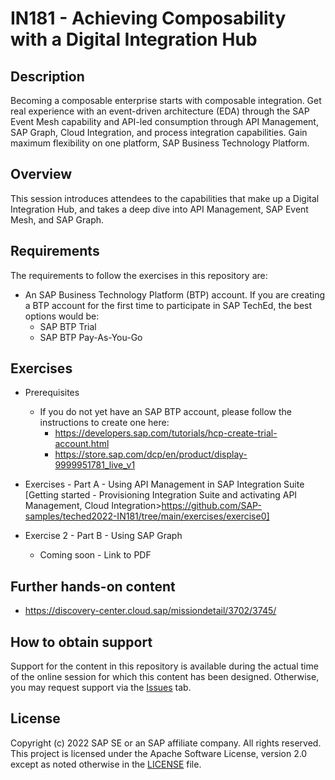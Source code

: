 # IN181 - Achieving Composability with a Digital Integration Hub

## Description

Becoming a composable enterprise starts with composable integration. Get real experience with an event-driven architecture (EDA) through the SAP Event Mesh capability and API-led consumption through API Management, SAP Graph, Cloud Integration, and process integration capabilities. Gain maximum flexibility on one platform, SAP Business Technology Platform.

## Overview

This session introduces attendees to the capabilities that make up a Digital Integration Hub, and takes a deep dive into API Management, SAP Event Mesh, and SAP Graph. 

## Requirements

The requirements to follow the exercises in this repository are:
- An SAP Business Technology Platform (BTP) account. If you are creating a BTP account for the first time to participate in SAP TechEd, the best options would be: 
    - SAP BTP Trial
    - SAP BTP Pay-As-You-Go 

## Exercises

- Prerequisites
    - If you do not yet have an SAP BTP account, please follow the instructions to create one here:
        - https://developers.sap.com/tutorials/hcp-create-trial-account.html
        - https://store.sap.com/dcp/en/product/display-9999951781_live_v1
- Exercises - Part A - Using API Management in SAP Integration Suite
    [Getting started - Provisioning Integration Suite and activating API Management, Cloud Integration>https://github.com/SAP-samples/teched2022-IN181/tree/main/exercises/exercise0]
    
- Exercise 2 - Part B - Using SAP Graph
    - Coming soon - Link to PDF
    
## Further hands-on content
- https://discovery-center.cloud.sap/missiondetail/3702/3745/

## How to obtain support

Support for the content in this repository is available during the actual time of the online session for which this content has been designed. Otherwise, you may request support via the [Issues](../../issues) tab.

## License
Copyright (c) 2022 SAP SE or an SAP affiliate company. All rights reserved. This project is licensed under the Apache Software License, version 2.0 except as noted otherwise in the [LICENSE](LICENSES/Apache-2.0.txt) file.
